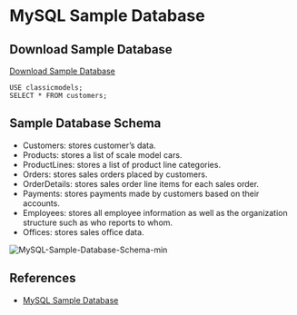 # MySQL Sample Database

## Download Sample Database
[Download Sample Database](http://www.mysqltutorial.org/wp-content/uploads/2018/03/mysqlsampledatabase.zip)

```
USE classicmodels;
SELECT * FROM customers;
```

## Sample Database Schema
- Customers: stores customer’s data.
- Products: stores a list of scale model cars.
- ProductLines: stores a list of product line categories.
- Orders: stores sales orders placed by customers.
- OrderDetails: stores sales order line items for each sales order.
- Payments: stores payments made by customers based on their accounts.
- Employees: stores all employee information as well as the organization structure such as who reports to whom.
- Offices: stores sales office data.

![MySQL-Sample-Database-Schema-min](https://s0.wailian.download/2019/01/29/MySQL-Sample-Database-Schema-min.png)

## References
- [MySQL Sample Database](http://www.mysqltutorial.org/mysql-sample-database.aspx)